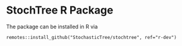 # StochTree R Package

The package can be installed in R via

```
remotes::install_github("StochasticTree/stochtree", ref="r-dev")
```
